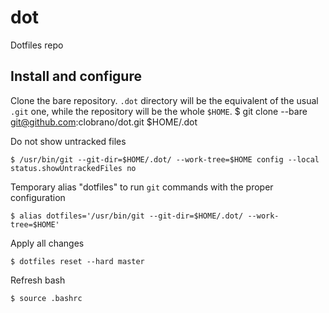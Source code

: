 # dot
Dotfiles repo

## Install and configure

Clone the bare repository. `.dot` directory will be the equivalent of the usual `.git` one, while the repository will be the whole `$HOME`.
    $ git clone --bare git@github.com:clobrano/dot.git $HOME/.dot
    
Do not show untracked files

    $ /usr/bin/git --git-dir=$HOME/.dot/ --work-tree=$HOME config --local status.showUntrackedFiles no
    
Temporary alias "dotfiles" to run `git` commands with the proper configuration

    $ alias dotfiles='/usr/bin/git --git-dir=$HOME/.dot/ --work-tree=$HOME'

Apply all changes

    $ dotfiles reset --hard master

Refresh bash

    $ source .bashrc
